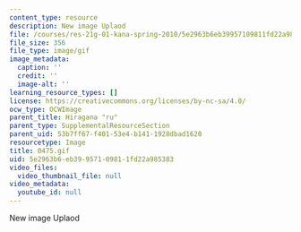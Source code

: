 ```yaml
---
content_type: resource
description: New image Uplaod
file: /courses/res-21g-01-kana-spring-2010/5e2963b6eb39957109811fd22a985383_0475.gif
file_size: 356
file_type: image/gif
image_metadata:
  caption: ''
  credit: ''
  image-alt: ''
learning_resource_types: []
license: https://creativecommons.org/licenses/by-nc-sa/4.0/
ocw_type: OCWImage
parent_title: Hiragana "ru"
parent_type: SupplementalResourceSection
parent_uid: 53b7ff67-f401-53e4-b141-1928dbad1620
resourcetype: Image
title: 0475.gif
uid: 5e2963b6-eb39-9571-0981-1fd22a985383
video_files:
  video_thumbnail_file: null
video_metadata:
  youtube_id: null
---
```

New image Uplaod